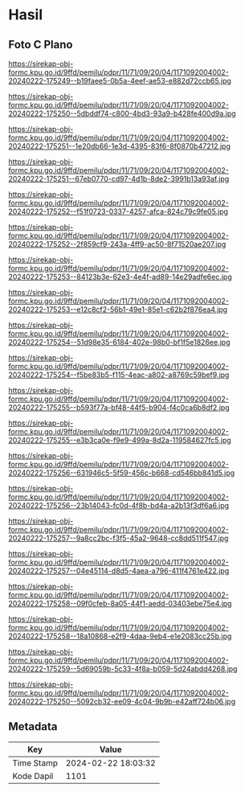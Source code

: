 # Hasil

## Foto C Plano

https://sirekap-obj-formc.kpu.go.id/9ffd/pemilu/pdpr/11/71/09/20/04/1171092004002-20240222-175249--b19faee5-0b5a-4eef-ae53-e882d72ccb65.jpg

https://sirekap-obj-formc.kpu.go.id/9ffd/pemilu/pdpr/11/71/09/20/04/1171092004002-20240222-175250--5dbddf74-c800-4bd3-93a9-b428fe400d9a.jpg

https://sirekap-obj-formc.kpu.go.id/9ffd/pemilu/pdpr/11/71/09/20/04/1171092004002-20240222-175251--1e20db66-1e3d-4395-83f6-8f0870b47212.jpg

https://sirekap-obj-formc.kpu.go.id/9ffd/pemilu/pdpr/11/71/09/20/04/1171092004002-20240222-175251--67eb0770-cd97-4d1b-8de2-3991b13a93af.jpg

https://sirekap-obj-formc.kpu.go.id/9ffd/pemilu/pdpr/11/71/09/20/04/1171092004002-20240222-175252--f51f0723-0337-4257-afca-824c79c9fe05.jpg

https://sirekap-obj-formc.kpu.go.id/9ffd/pemilu/pdpr/11/71/09/20/04/1171092004002-20240222-175252--2f859cf9-243a-4ff9-ac50-8f71520ae207.jpg

https://sirekap-obj-formc.kpu.go.id/9ffd/pemilu/pdpr/11/71/09/20/04/1171092004002-20240222-175253--84123b3e-62e3-4e4f-ad89-14e29adfe6ec.jpg

https://sirekap-obj-formc.kpu.go.id/9ffd/pemilu/pdpr/11/71/09/20/04/1171092004002-20240222-175253--e12c8cf2-56b1-49e1-85e1-c62b2f876ea4.jpg

https://sirekap-obj-formc.kpu.go.id/9ffd/pemilu/pdpr/11/71/09/20/04/1171092004002-20240222-175254--51d98e35-6184-402e-98b0-bf1f5e1826ee.jpg

https://sirekap-obj-formc.kpu.go.id/9ffd/pemilu/pdpr/11/71/09/20/04/1171092004002-20240222-175254--f5be83b5-f115-4eac-a802-a8769c59bef9.jpg

https://sirekap-obj-formc.kpu.go.id/9ffd/pemilu/pdpr/11/71/09/20/04/1171092004002-20240222-175255--b593f77a-bf48-44f5-b904-f4c0ca6b8df2.jpg

https://sirekap-obj-formc.kpu.go.id/9ffd/pemilu/pdpr/11/71/09/20/04/1171092004002-20240222-175255--e3b3ca0e-f9e9-499a-8d2a-119584627fc5.jpg

https://sirekap-obj-formc.kpu.go.id/9ffd/pemilu/pdpr/11/71/09/20/04/1171092004002-20240222-175256--631946c5-5f59-456c-b668-cd546bb841d5.jpg

https://sirekap-obj-formc.kpu.go.id/9ffd/pemilu/pdpr/11/71/09/20/04/1171092004002-20240222-175256--23b14043-fc0d-4f8b-bd4a-a2b13f3df6a6.jpg

https://sirekap-obj-formc.kpu.go.id/9ffd/pemilu/pdpr/11/71/09/20/04/1171092004002-20240222-175257--9a8cc2bc-f3f5-45a2-9648-cc8dd511f547.jpg

https://sirekap-obj-formc.kpu.go.id/9ffd/pemilu/pdpr/11/71/09/20/04/1171092004002-20240222-175257--04e45114-d8d5-4aea-a796-411f4761e422.jpg

https://sirekap-obj-formc.kpu.go.id/9ffd/pemilu/pdpr/11/71/09/20/04/1171092004002-20240222-175258--09f0cfeb-8a05-44f1-aedd-03403ebe75e4.jpg

https://sirekap-obj-formc.kpu.go.id/9ffd/pemilu/pdpr/11/71/09/20/04/1171092004002-20240222-175258--18a10868-e2f9-4daa-9eb4-e1e2083cc25b.jpg

https://sirekap-obj-formc.kpu.go.id/9ffd/pemilu/pdpr/11/71/09/20/04/1171092004002-20240222-175259--5d69059b-5c33-4f8a-b059-5d24abdd4268.jpg

https://sirekap-obj-formc.kpu.go.id/9ffd/pemilu/pdpr/11/71/09/20/04/1171092004002-20240222-175250--5092cb32-ee09-4c04-9b9b-e42aff724b06.jpg


## Metadata

| Key        | Value               |
| ---------- | ------------------- |
| Time Stamp | 2024-02-22 18:03:32 |
| Kode Dapil | 1101                |



